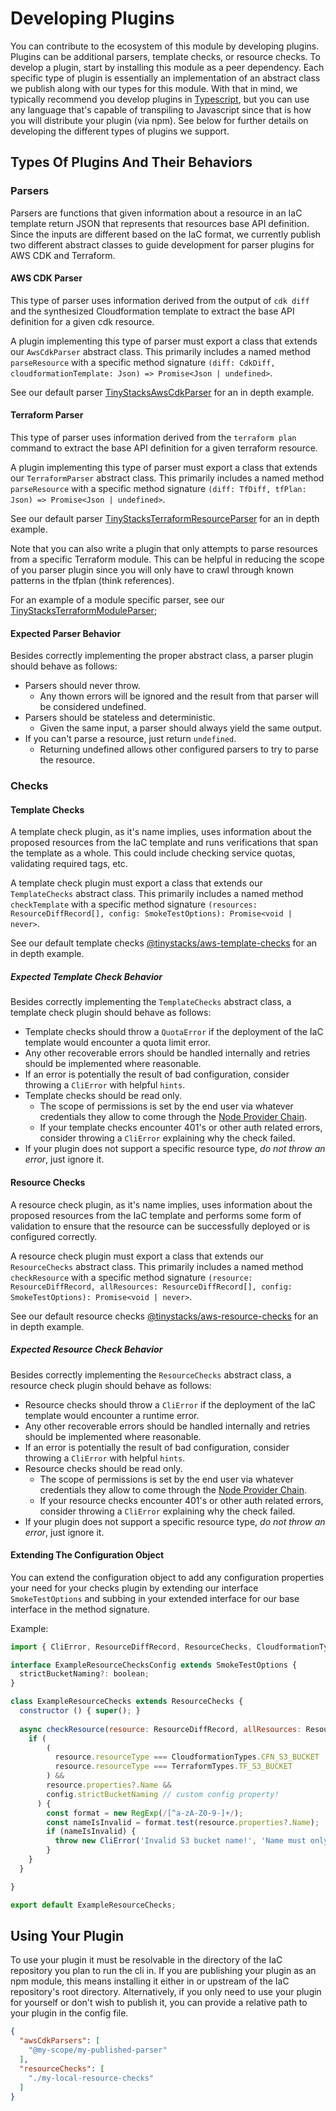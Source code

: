 # Developing Plugins

You can contribute to the ecosystem of this module by developing plugins.  Plugins can be additional parsers, template checks, or resource checks.  To develop a plugin, start by installing this module as a peer dependency.  Each specific type of plugin is essentially an implementation of an abstract class we publish along with our types for this module.  With that in mind, we typically recommend you develop plugins in [Typescript](https://www.typescriptlang.org/), but you can use any language that's capable of transpiling to Javascript since that is how you will distribute your plugin (via npm).  See below for further details on developing the different types of plugins we support.

## Types Of Plugins And Their Behaviors
### Parsers

Parsers are functions that given information about a resource in an IaC template return JSON that represents that resources base API definition.  Since the inputs are different based on the IaC format, we currently publish two different abstract classes to guide development for parser plugins for AWS CDK and Terraform.

#### AWS CDK Parser

This type of parser uses information derived from the output of `cdk diff` and the synthesized Cloudformation template to extract the base API definition for a given cdk resource.

A plugin implementing this type of parser must export a class that extends our `AwsCdkParser` abstract class.  This primarily includes a named method `parseResource` with a specific method signature `(diff: CdkDiff, cloudformationTemplate: Json) => Promise<Json | undefined>`.

See our default parser [TinyStacksAwsCdkParser]() for an in depth example.

#### Terraform Parser

This type of parser uses information derived from the `terraform plan` command to extract the base API definition for a given terraform resource.

A plugin implementing this type of parser must export a class that extends our `TerraformParser` abstract class.  This primarily includes a named method `parseResource` with a specific method signature `(diff: TfDiff, tfPlan: Json) => Promise<Json | undefined>`.

See our default parser [TinyStacksTerraformResourceParser]() for an in depth example.

Note that you can also write a plugin that only attempts to parse resources from a specific Terraform module.  This can be helpful in reducing the scope of you parser plugin since you will only have to crawl through known patterns in the tfplan (think references).

For an example of a module specific parser, see our [TinyStacksTerraformModuleParser]();

#### Expected Parser Behavior

Besides correctly implementing the proper abstract class, a parser plugin should behave as follows:
* Parsers should never throw.
  - Any thown errors will be ignored and the result from that parser will be considered undefined.
* Parsers should be stateless and deterministic.
  - Given the same input, a parser should always yield the same output.
* If you can't parse a resource, just return `undefined`.
  - Returning undefined allows other configured parsers to try to parse the resource.

### Checks
#### Template Checks

A template check plugin, as it's name implies, uses information about the proposed resources from the IaC template and runs verifications that span the template as a whole.  This could include checking service quotas, validating required tags, etc.

A template check plugin must export a class that extends our `TemplateChecks` abstract class.  This primarily includes a named method `checkTemplate` with a specific method signature `(resources: ResourceDiffRecord[], config: SmokeTestOptions): Promise<void | never>`.

See our default template checks [@tinystacks/aws-template-checks]() for an in depth example.

##### Expected Template Check Behavior

Besides correctly implementing the `TemplateChecks` abstract class, a template check plugin should behave as follows:
* Template checks should throw a `QuotaError` if the deployment of the IaC template would encounter a quota limit error.
* Any other recoverable errors should be handled internally and retries should be implemented where reasonable.
* If an error is potentially the result of bad configuration, consider throwing a `CliError` with helpful `hints`.
* Template checks should be read only.
  - The scope of permissions is set by the end user via whatever credentials they allow to come through the [Node Provider Chain](https://docs.aws.amazon.com/AWSJavaScriptSDK/v3/latest/modules/_aws_sdk_credential_providers.html#fromnodeproviderchain).
  - If your template checks encounter 401's or other auth related errors, consider throwing a `CliError` explaining why the check failed.
* If your plugin does not support a specific resource type, _do not throw an error_, just ignore it.

#### Resource Checks

A resource check plugin, as it's name implies, uses information about the proposed resources from the IaC template and performs some form of validation to ensure that the resource can be successfully deployed or is configured correctly.

A resource check plugin must export a class that extends our `ResourceChecks` abstract class.  This primarily includes a named method `checkResource` with a specific method signature `(resource: ResourceDiffRecord, allResources: ResourceDiffRecord[], config: SmokeTestOptions): Promise<void | never>`.

See our default resource checks [@tinystacks/aws-resource-checks]() for an in depth example.

##### Expected Resource Check Behavior

Besides correctly implementing the `ResourceChecks` abstract class, a resource check plugin should behave as follows:
* Resource checks should throw a `CliError` if the deployment of the IaC template would encounter a runtime error.
* Any other recoverable errors should be handled internally and retries should be implemented where reasonable.
* If an error is potentially the result of bad configuration, consider throwing a `CliError` with helpful `hints`.
* Resource checks should be read only.
  - The scope of permissions is set by the end user via whatever credentials they allow to come through the [Node Provider Chain](https://docs.aws.amazon.com/AWSJavaScriptSDK/v3/latest/modules/_aws_sdk_credential_providers.html#fromnodeproviderchain).
  - If your resource checks encounter 401's or other auth related errors, consider throwing a `CliError` explaining why the check failed.
* If your plugin does not support a specific resource type, _do not throw an error_, just ignore it.

#### Extending The Configuration Object
You can extend the configuration object to add any configuration properties your need for your checks plugin by extending our interface `SmokeTestOptions` and subbing in your extended interface for our base interface in the method signature.

Example:
```js
import { CliError, ResourceDiffRecord, ResourceChecks, CloudformationTypes, TerraformTypes, SmokeTestOptions, getStandardResourceType } from "@tinystacks/predeploy-infra";

interface ExampleResourceChecksConfig extends SmokeTestOptions {
  strictBucketNaming?: boolean;
}

class ExampleResourceChecks extends ResourceChecks {
  constructor () { super(); }
  
  async checkResource(resource: ResourceDiffRecord, allResources: ResourceDiffRecord[], config: ExampleResourceChecksConfig): Promise<void> {
    if (
        (
          resource.resourceType === CloudformationTypes.CFN_S3_BUCKET ||
          resource.resourceType === TerraformTypes.TF_S3_BUCKET
        ) &&
        resource.properties?.Name &&
        config.strictBucketNaming // custom config property!
      ) {
        const format = new RegExp(/[^a-zA-Z0-9-]+/);
        const nameIsInvalid = format.test(resource.properties?.Name);
        if (nameIsInvalid) {
          throw new CliError('Invalid S3 bucket name!', 'Name must only contain alphanumeric characters and hyphens.', 'Rename your bucket to meet these requirements or set "strictBucketNaming" to false if this requirement is unnecessary.')
        }
    }
  }

}

export default ExampleResourceChecks;
```

## Using Your Plugin
To use your plugin it must be resolvable in the directory of the IaC repository you plan to run the cli in.  If you are publishing your plugin as an npm module, this means installing it either in or upstream of the IaC repository's root directory.  Alternatively, if you only need to use your plugin for yourself or don't wish to publish it, you can provide a relative path to your plugin in the config file.

```json
{
  "awsCdkParsers": [
    "@my-scope/my-published-parser"
  ],
  "resourceChecks": [
    "./my-local-resource-checks"
  ]
}
```